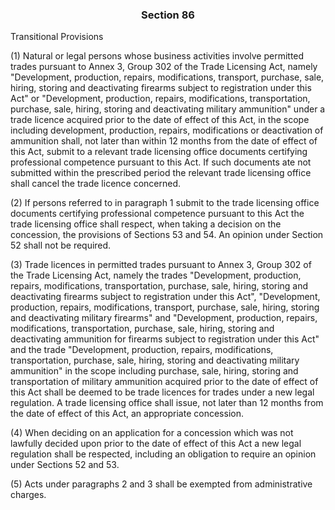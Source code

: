 ### <a name="section_86"></a><p align="center">Section 86</p>

Transitional Provisions

(1) Natural or legal persons whose business activities involve permitted trades pursuant to Annex 3, Group 302 of the Trade Licensing Act, namely &quot;Development, production, repairs, modifications, transport, purchase, sale, hiring, storing and deactivating firearms subject to registration under this Act&quot; or &quot;Development, production, repairs, modifications, transportation, purchase, sale, hiring, storing and deactivating military ammunition&quot; under a trade licence acquired prior to the date of effect of this Act, in the scope including development, production, repairs, modifications or deactivation of ammunition shall, not later than within 12 months from the date of effect of this Act, submit to a relevant trade licensing office documents certifying professional competence pursuant to this Act. If such documents ate not submitted within the prescribed period the relevant trade licensing office shall cancel the trade licence concerned.

(2) If persons referred to in paragraph 1 submit to the trade licensing office documents certifying professional competence pursuant to this Act the trade licensing office shall respect, when taking a decision on the concession, the provisions of Sections 53 and 54. An opinion under Section 52 shall not be required.

(3) Trade licences in permitted trades pursuant to Annex 3, Group 302 of the Trade Licensing Act, namely the trades &quot;Development, production, repairs, modifications, transportation, purchase, sale, hiring, storing and deactivating firearms subject to registration under this Act&quot;, &quot;Development, production, repairs, modifications, transport, purchase, sale, hiring, storing and deactivating military firearms&quot; and &quot;Development, production, repairs, modifications, transportation, purchase, sale, hiring, storing and deactivating ammunition for firearms subject to registration under this Act&quot; and the trade &quot;Development, production, repairs, modifications, transportation, purchase, sale, hiring, storing and deactivating military ammunition&quot; in the scope including purchase, sale, hiring, storing and transportation of military ammunition acquired prior to the date of effect of this Act shall be deemed to be trade licences for trades under a new legal regulation. A trade licensing office shall issue, not later than 12 months from the date of effect of this Act, an appropriate concession.

(4) When deciding on an application for a concession which was not lawfully decided upon prior to the date of effect of this Act a new legal regulation shall be respected, including an obligation to require an opinion under Sections 52 and 53.

(5) Acts under paragraphs 2 and 3 shall be exempted from administrative charges.


